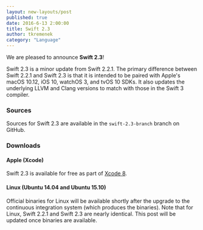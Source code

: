 ```yaml
---
layout: new-layouts/post
published: true
date: 2016-6-13 2:00:00
title: Swift 2.3
author: tkremenek
category: "Language"
---
```


We are pleased to announce **Swift 2.3**!

Swift 2.3 is a minor update from Swift 2.2.1.  The primary difference between
Swift 2.2.1 and Swift 2.3 is that it is intended to be paired with Apple's
macOS 10.12, iOS 10, watchOS 3, and tvOS 10 SDKs.  It also updates the underlying
LLVM and Clang versions to match with those in the Swift 3 compiler.

### Sources

Sources for Swift 2.3 are available in the `swift-2.3-branch` branch on GitHub.

### Downloads

#### Apple (Xcode)

Swift 2.3 is available for free as part of [Xcode 8](https://developer.apple.com/xcode/download).

#### Linux (Ubuntu 14.04 and Ubuntu 15.10)

Official binaries for Linux will be available shortly after the upgrade to the
continuous integration system (which produces the binaries).  Note that for
Linux, Swift 2.2.1 and Swift 2.3 are nearly identical.  This post will be updated
once binaries are available.
